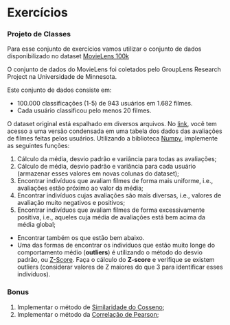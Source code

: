 # Exercícios


### Projeto de Classes 

Para esse conjunto de exercícios vamos utilizar o conjunto de dados
disponibilizado no dataset [MovieLens
100k](https://grouplens.org/datasets/movielens/100k/)


O conjunto de dados do MovieLens foi coletados pelo GroupLens Research Project
na Universidade de Minnesota.
 
Este conjunto de dados consiste em:
* 100.000 classificações (1-5) de 943 usuários em 1.682 filmes.
* Cada usuário classificou pelo menos 20 filmes.

O dataset original está espalhado em diversos arquivos. No [link](https://www.dropbox.com/s/5r6qfsfb2r2ou5c/ml-100k.csv.zip?dl=0), você tem
acesso a uma versão condensada em uma tabela dos dados das avaliações de filmes
feitas pelos usuários.
Utilizando a biblioteca [Numpy](https://numpy.org/), implemente as seguintes
funções:

1. Cálculo da média, desvio padrão e variância para todas as avaliações;
1. Cálculo de média, desvio padrão e variância para cada usuário (armazenar
   esses valores em novas colunas do dataset);
1. Encontrar indivíduos que avaliam filmes de forma mais uniforme, i.e.,
   avaliações estão próximo ao valor da média;
1. Encontrar indivíduos cujas avaliações são mais diversas, i.e., valores de
   avaliação muito negativos e positivos;
1. Encontrar indivíduos que avaliam filmes de forma excessivamente positiva,
   i.e., aqueles cuja média de avaliações está bem acima da média global;
  * Encontrar também os que estão bem abaixo.
  * Uma das formas de encontrar os indivíduos que estão muito longe do
    comportamento médio (**outliers**) é utilizando o método do desvio padrão,
    ou
    [Z-Score](https://blog.dp6.com.br/t%C3%A9cnicas-de-detec%C3%A7%C3%A3o-de-anomalias-3d9e216bf82e).
    Faça o cálculo do **Z-score** e verifique se existem outliers (considerar
    valores de Z maiores do que 3 para identificar esses indivíduos).

### Bonus

1. Implementar o método de [Similaridade do
   Cosseno](https://en.wikipedia.org/wiki/Cosine_similarity);
1. Implementar o método da [Correlação de
   Pearson](https://pt.wikipedia.org/wiki/Coeficiente_de_correla%C3%A7%C3%A3o_de_Pearson);
